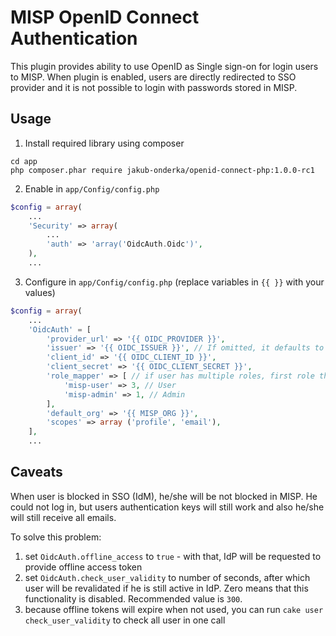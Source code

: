 # MISP OpenID Connect Authentication

This plugin provides ability to use OpenID as Single sign-on for login users to MISP.
When plugin is enabled, users are directly redirected to SSO provider and it is not possible
to login with passwords stored in MISP.

## Usage

1. Install required library using composer

```
cd app
php composer.phar require jakub-onderka/openid-connect-php:1.0.0-rc1
```

2. Enable in `app/Config/config.php`

```php
$config = array(
    ...
    'Security' => array(
        ...
        'auth' => 'array('OidcAuth.Oidc')',
    ),
    ...
```

3. Configure in `app/Config/config.php` (replace variables in `{{ }}` with your values)

```php
$config = array(
    ...
    'OidcAuth' = [
        'provider_url' => '{{ OIDC_PROVIDER }}',
        'issuer' => '{{ OIDC_ISSUER }}', // If omitted, it defaults to provider_url
        'client_id' => '{{ OIDC_CLIENT_ID }}',
        'client_secret' => '{{ OIDC_CLIENT_SECRET }}',
        'role_mapper' => [ // if user has multiple roles, first role that match will be assigned to user
            'misp-user' => 3, // User
            'misp-admin' => 1, // Admin
        ],
        'default_org' => '{{ MISP_ORG }}',
        'scopes' => array ('profile', 'email'),
    ],
    ...
```

## Caveats

When user is blocked in SSO (IdM), he/she will be not blocked in MISP. He could not log in, but users authentication keys will still work and also he/she will still receive all emails. 

To solve this problem:
1) set `OidcAuth.offline_access` to `true` - with that, IdP will be requested to provide offline access token
2) set `OidcAuth.check_user_validity` to number of seconds, after which user will be revalidated if he is still active in IdP. Zero means that this functionality is disabled. Recommended value is `300`.
3) because offline tokens will expire when not used, you can run `cake user check_user_validity` to check all user in one call
